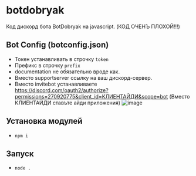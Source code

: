 # botdobryak
Код дискорд бота BotDobryak на javascript. (КОД ОЧЕНЪ ПЛОХОЙ!!!)

## Bot Config (botconfig.json)
- Токен устанавливать в строчку `token`
- Префикс в строчку `prefix`
- documentation не обязательно вроде как.
- Вместо supportserver ссылку на ваш дискорд-сервер.
- Вместо invitebot устанавливаете https://discord.com/oauth2/authorize?permissions=270920775&client_id=КЛИЕНТАЙДИ&scope=bot
(Вместо КЛИЕНТАЙДИ ставъте айди приложения)
![image](https://user-images.githubusercontent.com/50026919/114945813-ab194900-9e52-11eb-8aa0-866598f26613.png)

## Установка модулей
- `npm i`

## Запуск
- `node .`
